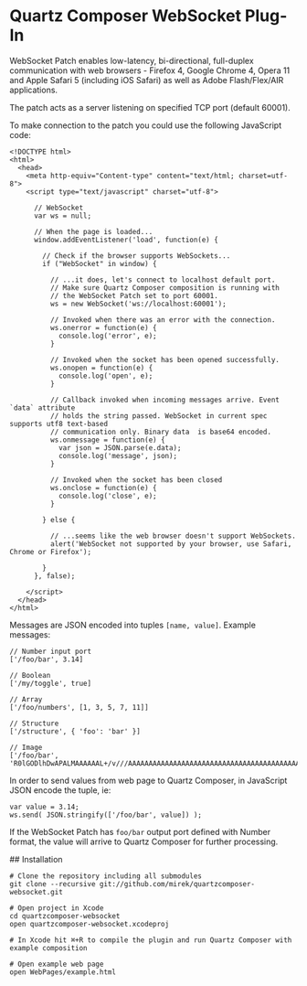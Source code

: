 # Quartz Composer WebSocket Plug-In

WebSocket Patch enables low-latency, bi-directional, full-duplex communication with web browsers - Firefox 4, Google Chrome 4, Opera 11 and Apple Safari 5 (including iOS Safari) as well as Adobe Flash/Flex/AIR applications.

The patch acts as a server listening on specified TCP port (default 60001).

To make connection to the patch you could use the following JavaScript code:

    <!DOCTYPE html>
    <html>
      <head>
        <meta http-equiv="Content-type" content="text/html; charset=utf-8">
        <script type="text/javascript" charset="utf-8">
      
          // WebSocket
          var ws = null;
      
          // When the page is loaded...
          window.addEventListener('load', function(e) {
        
            // Check if the browser supports WebSockets...
            if ("WebSocket" in window) {
          
              // ...it does, let's connect to localhost default port.
              // Make sure Quartz Composer composition is running with
              // the WebSocket Patch set to port 60001. 
              ws = new WebSocket('ws://localhost:60001');
            
              // Invoked when there was an error with the connection. 
              ws.onerror = function(e) {
                console.log('error', e);
              }
            
              // Invoked when the socket has been opened successfully.
              ws.onopen = function(e) {
                console.log('open', e);
              }
            
              // Callback invoked when incoming messages arrive. Event `data` attribute
              // holds the string passed. WebSocket in current spec supports utf8 text-based
              // communication only. Binary data  is base64 encoded.
              ws.onmessage = function(e) {
                var json = JSON.parse(e.data);
                console.log('message', json);
              }
            
              // Invoked when the socket has been closed
              ws.onclose = function(e) {
                console.log('close', e);
              }
            
            } else {
          
              // ...seems like the web browser doesn't support WebSockets.
              alert('WebSocket not supported by your browser, use Safari, Chrome or Firefox');
            
            }
          }, false);
        
        </script>
      </head>
    </html>

Messages are JSON encoded into tuples `[name, value]`. Example messages:

    // Number input port
    ['/foo/bar', 3.14]
  
    // Boolean
    ['/my/toggle', true]
  
    // Array
    ['/foo/numbers', [1, 3, 5, 7, 11]]
  
    // Structure
    ['/structure', { 'foo': 'bar' }]
  
    // Image
    ['/foo/bar', 'R0lGODlhDwAPALMAAAAAAL+/v///AAAAAAAAAAAAAAAAAAAAAAAAAAAAAAAAAAAAAAAAAAAAAAAAAAAAACH5BAEAAAEALAAAAAAPAA8AAAQ0MEgJap04VMH5xUAnelM4jgAlmOtqpqzlxewpbjZa565nvxrfjRScyYjFXwbX+WQ0lhQmAgA7']

In order to send values from web page to Quartz Composer, in JavaScript JSON encode the tuple, ie:

    var value = 3.14;
    ws.send( JSON.stringify(['/foo/bar', value]) );

If the WebSocket Patch has `foo/bar` output port defined with Number format, the value will arrive to Quartz Composer for further processing.

## Installation

    # Clone the repository including all submodules
    git clone --recursive git://github.com/mirek/quartzcomposer-websocket.git
    
    # Open project in Xcode
    cd quartzcomposer-websocket
    open quartzcomposer-websocket.xcodeproj
    
    # In Xcode hit ⌘+R to compile the plugin and run Quartz Composer with example composition
    
    # Open example web page
    open WebPages/example.html
